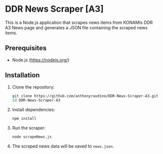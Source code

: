 # DDR News Scraper [A3]

This is a Node.js application that scrapes news items from KONAMIs DDR A3 News page and generates a JSON file containing the scraped news items.

## Prerequisites

- Node.js (https://nodejs.org/)

## Installation

1. Clone the repository:

   ```bash
   git clone https://github.com/anthonyraudino/DDR-News-Scraper-A3.git
   cd DDR-News-Scraper-A3
   ```

2. Install dependencies:

   ```bash
   npm install
   ```

3. Run the scraper:

   ```bash
   node scrapeNews.js
   ```

4. The scraped news data will be saved to `news.json`.